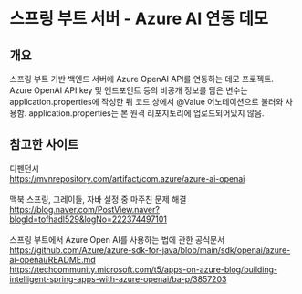 # 스프링 부트 서버 - Azure AI 연동 데모
## 개요
스프링 부트 기반 백엔드 서버에 Azure OpenAI API를 연동하는 데모 프로젝트.<br>
Azure OpenAI API key 및 엔드포인트 등의 비공개 정보를 담은 변수는 application.properties에 작성한 뒤 코드 상에서 @Value 어노테이션으로 불러와 사용함. application.properties는 본 원격 리포지토리에 업로드되어있지 않음.
## 참고한 사이트
디펜던시<br>
https://mvnrepository.com/artifact/com.azure/azure-ai-openai<br><br>
맥북 스프링, 그레이들, 자바 설정 중 마주친 문제 해결<br>
https://blog.naver.com/PostView.naver?blogId=tofhadl529&logNo=222374497101<br><br>
스프링 부트에서 Azure Open AI를 사용하는 법에 관한 공식문서<br>
https://github.com/Azure/azure-sdk-for-java/blob/main/sdk/openai/azure-ai-openai/README.md<br>
https://techcommunity.microsoft.com/t5/apps-on-azure-blog/building-intelligent-spring-apps-with-azure-openai/ba-p/3857203

